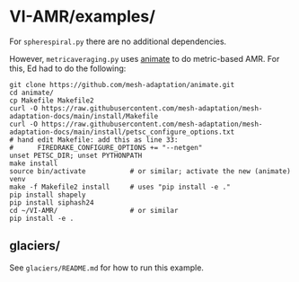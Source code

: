 # VI-AMR/examples/

For `spherespiral.py` there are no additional dependencies.

However, `metricaveraging.py` uses [animate](https://github.com/mesh-adaptation/animate) to do metric-based AMR.  For this, Ed had to do the following:

    git clone https://github.com/mesh-adaptation/animate.git
    cd animate/
    cp Makefile Makefile2
    curl -O https://raw.githubusercontent.com/mesh-adaptation/mesh-adaptation-docs/main/install/Makefile
    curl -O https://raw.githubusercontent.com/mesh-adaptation/mesh-adaptation-docs/main/install/petsc_configure_options.txt
    # hand edit Makefile: add this as line 33:
    #      FIREDRAKE_CONFIGURE_OPTIONS += "--netgen"
    unset PETSC_DIR; unset PYTHONPATH
    make install
    source bin/activate           # or similar; activate the new (animate) venv
    make -f Makefile2 install     # uses "pip install -e ."
    pip install shapely
    pip install siphash24
    cd ~/VI-AMR/                  # or similar
    pip install -e .

## glaciers/

See `glaciers/README.md` for how to run this example.

